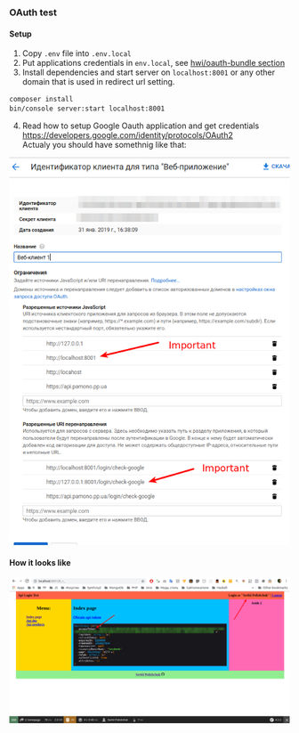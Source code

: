 ### OAuth test

#### Setup

1. Copy `.env` file into `.env.local`  
2. Put applications credentials in `env.local`, see [hwi/oauth-bundle section](./.env#L37)
3. Install dependencies and start server on `localhost:8001`
or any other domain that is used in redirect url setting.

```bash
composer install
bin/console server:start localhost:8001
```

4. Read how to setup Google Oauth application and get credentials
https://developers.google.com/identity/protocols/OAuth2  
Actualy you should have somethnig like that:

![Google app settings](doc/images/google_console_config.png)

#### How it looks like

![Main page](doc/images/main.png)
